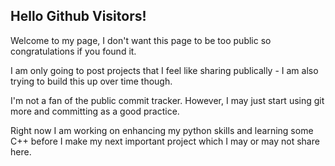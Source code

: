 ## Hello Github Visitors!

Welcome to my page, I don't want this page to be too public so congratulations if you found it.

I am only going to post projects that I feel like sharing publically - I am also trying to build this up over time though.

I'm not a fan of the public commit tracker. However, I may just start using git more and committing as a good practice.

Right now I am working on enhancing my python skills and learning some C++ before I make my next important project which I may or may not share here.

<!--
**RichieEngr/RichieEngr** is a ✨ _special_ ✨ repository because its `README.md` (this file) appears on your GitHub profile.

Here are some ideas to get you started:

- 🔭 I’m currently working on ...
- 🌱 I’m currently learning ...
- 👯 I’m looking to collaborate on ...
- 🤔 I’m looking for help with ...
- 💬 Ask me about ...
- 📫 How to reach me: ...
- 😄 Pronouns: ...
- ⚡ Fun fact: ...
-->
